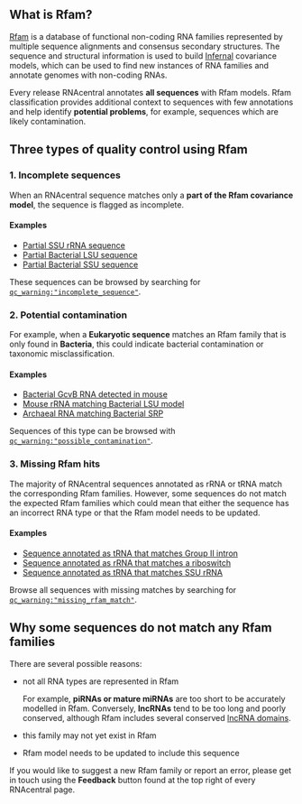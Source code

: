 
## What is Rfam?

[Rfam](http://rfam.org) is a database of functional non-coding RNA families represented by multiple sequence alignments and consensus secondary structures. The sequence and structural information is used to build [Infernal](http://eddylab.org/infernal/) covariance models, which can be used to find new instances of RNA families and annotate genomes with non-coding RNAs.

Every release RNAcentral annotates **all sequences** with Rfam models. Rfam classification provides additional context to sequences with few annotations and help identify **potential problems**, for example, sequences which are likely contamination.

## Three types of quality control using Rfam

### 1. Incomplete sequences

When an RNAcentral sequence matches only a **part of the Rfam covariance model**, the sequence is flagged as incomplete.

#### Examples

* [Partial SSU rRNA sequence](/rna/URS000080E00A/562)
* [Partial Bacterial LSU sequence](/rna/URS00008D09BC/9606)
* [Partial Bacterial SSU sequence](/rna/URS0000818FC1/77133)

These sequences can be browsed by searching for [`qc_warning:"incomplete_sequence"`](/search?q=qc_warning:%22incomplete_sequence%22).

### 2. Potential contamination

For example, when a **Eukaryotic sequence** matches an Rfam family that is only found in **Bacteria**, this could indicate bacterial contamination or taxonomic misclassification.

#### Examples

* [Bacterial GcvB RNA detected in mouse](/rna/URS00002EF971/10090)
* [Mouse rRNA matching Bacterial LSU model](/rna/URS000013EF30/10090)
* [Archaeal RNA matching Bacterial SRP](/rna/URS000028B82D/374847)

Sequences of this type can be browsed with [`qc_warning:"possible_contamination"`](/search?q=qc_warning:%22possible_contamination%22).

### 3. Missing Rfam hits

The majority of RNAcentral sequences annotated as rRNA or tRNA match the corresponding Rfam families. However, some sequences do not match the expected Rfam families which could mean that either the sequence has an incorrect RNA type or that the Rfam model needs to be updated.

#### Examples

* [Sequence annotated as tRNA that matches Group II intron](/rna/URS000036606A/4113)
* [Sequence annotated as rRNA that matches a riboswitch](/rna/URS00002A4649/1151342)
* [Sequence annotated as tRNA that matches SSU rRNA](/rna/URS00000A7AA6/114707)

Browse all sequences with missing matches by searching for [`qc_warning:"missing_rfam_match"`](/search?q=qc_warning:%22missing_rfam_match%22).

## Why some sequences do not match any Rfam families

There are several possible reasons:

* not all RNA types are represented in Rfam

  For example, **piRNAs or mature miRNAs** are too short to be accurately modelled in Rfam. Conversely, **lncRNAs** tend to be too long and poorly conserved, although Rfam includes several conserved [lncRNA domains](http://rfam.org/search?q=entry_type:%22Family%22%20AND%20rna_type:%22lncRNA%22).
* this family may not yet exist in Rfam
* Rfam model needs to be updated to include this sequence

If you would like to suggest a new Rfam family or report an error, please get in touch using the **Feedback** button found at the top right of every RNAcentral page.
